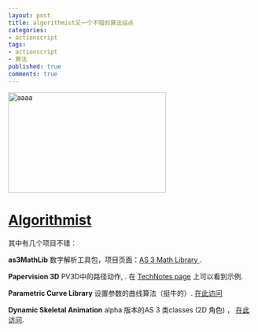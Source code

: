 ```yaml
---
layout: post
title: algorithmist又一个不错的算法站点
categories:
- actionscript
tags:
- actionscript
- 算法
published: true
comments: true
---
```

<p><img class="alignnone size-full wp-image-401" title="aaaa" src="http://www.fireyang.com/blog/wp-content/uploads/2009/03/aaaa.jpg" alt="aaaa" width="321" height="204" />
<h1><a href="http://www.algorithmist.net/index.html" target="_blank">Algorithmist</a></h1>
其中有几个项目不错：</p>

<p><strong>as3MathLib</strong>
数字解析工具包，项目页面：<a href="http://code.google.com/p/as3mathlib/" target="_blank">AS 3 Math Library </a>.</p>

<p><strong>Papervision 3D</strong>
PV3D中的路径动作, . 在 <a href="http://www.algorithmist.net/technotes.html" target="_blank">TechNotes page</a> 上可以看到示例.</p>

<p><strong>Parametric Curve Library</strong>
设置参数的曲线算法（挺牛的）. <a href="http://www.algorithmist.net/as3pc.html" target="_blank">在此访问</a></p>

<p><strong>Dynamic Skeletal Animation</strong>
alpha 版本的AS 3 类classes (2D 角色) ， <a title="在此访问" href="http://www.algorithmist.net/rigging.html" target="_blank">在此访问</a>.</p>
